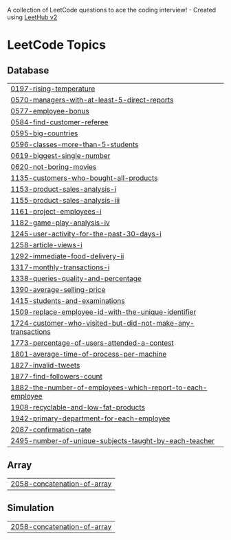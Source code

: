 A collection of LeetCode questions to ace the coding interview! - Created using [LeetHub v2](https://github.com/arunbhardwaj/LeetHub-2.0)
<!---LeetCode Topics Start-->
# LeetCode Topics
## Database
|  |
| ------- |
| [0197-rising-temperature](https://github.com/niru17/LeetCode/tree/master/0197-rising-temperature) |
| [0570-managers-with-at-least-5-direct-reports](https://github.com/niru17/LeetCode/tree/master/0570-managers-with-at-least-5-direct-reports) |
| [0577-employee-bonus](https://github.com/niru17/LeetCode/tree/master/0577-employee-bonus) |
| [0584-find-customer-referee](https://github.com/niru17/LeetCode/tree/master/0584-find-customer-referee) |
| [0595-big-countries](https://github.com/niru17/LeetCode/tree/master/0595-big-countries) |
| [0596-classes-more-than-5-students](https://github.com/niru17/LeetCode/tree/master/0596-classes-more-than-5-students) |
| [0619-biggest-single-number](https://github.com/niru17/LeetCode/tree/master/0619-biggest-single-number) |
| [0620-not-boring-movies](https://github.com/niru17/LeetCode/tree/master/0620-not-boring-movies) |
| [1135-customers-who-bought-all-products](https://github.com/niru17/LeetCode/tree/master/1135-customers-who-bought-all-products) |
| [1153-product-sales-analysis-i](https://github.com/niru17/LeetCode/tree/master/1153-product-sales-analysis-i) |
| [1155-product-sales-analysis-iii](https://github.com/niru17/LeetCode/tree/master/1155-product-sales-analysis-iii) |
| [1161-project-employees-i](https://github.com/niru17/LeetCode/tree/master/1161-project-employees-i) |
| [1182-game-play-analysis-iv](https://github.com/niru17/LeetCode/tree/master/1182-game-play-analysis-iv) |
| [1245-user-activity-for-the-past-30-days-i](https://github.com/niru17/LeetCode/tree/master/1245-user-activity-for-the-past-30-days-i) |
| [1258-article-views-i](https://github.com/niru17/LeetCode/tree/master/1258-article-views-i) |
| [1292-immediate-food-delivery-ii](https://github.com/niru17/LeetCode/tree/master/1292-immediate-food-delivery-ii) |
| [1317-monthly-transactions-i](https://github.com/niru17/LeetCode/tree/master/1317-monthly-transactions-i) |
| [1338-queries-quality-and-percentage](https://github.com/niru17/LeetCode/tree/master/1338-queries-quality-and-percentage) |
| [1390-average-selling-price](https://github.com/niru17/LeetCode/tree/master/1390-average-selling-price) |
| [1415-students-and-examinations](https://github.com/niru17/LeetCode/tree/master/1415-students-and-examinations) |
| [1509-replace-employee-id-with-the-unique-identifier](https://github.com/niru17/LeetCode/tree/master/1509-replace-employee-id-with-the-unique-identifier) |
| [1724-customer-who-visited-but-did-not-make-any-transactions](https://github.com/niru17/LeetCode/tree/master/1724-customer-who-visited-but-did-not-make-any-transactions) |
| [1773-percentage-of-users-attended-a-contest](https://github.com/niru17/LeetCode/tree/master/1773-percentage-of-users-attended-a-contest) |
| [1801-average-time-of-process-per-machine](https://github.com/niru17/LeetCode/tree/master/1801-average-time-of-process-per-machine) |
| [1827-invalid-tweets](https://github.com/niru17/LeetCode/tree/master/1827-invalid-tweets) |
| [1877-find-followers-count](https://github.com/niru17/LeetCode/tree/master/1877-find-followers-count) |
| [1882-the-number-of-employees-which-report-to-each-employee](https://github.com/niru17/LeetCode/tree/master/1882-the-number-of-employees-which-report-to-each-employee) |
| [1908-recyclable-and-low-fat-products](https://github.com/niru17/LeetCode/tree/master/1908-recyclable-and-low-fat-products) |
| [1942-primary-department-for-each-employee](https://github.com/niru17/LeetCode/tree/master/1942-primary-department-for-each-employee) |
| [2087-confirmation-rate](https://github.com/niru17/LeetCode/tree/master/2087-confirmation-rate) |
| [2495-number-of-unique-subjects-taught-by-each-teacher](https://github.com/niru17/LeetCode/tree/master/2495-number-of-unique-subjects-taught-by-each-teacher) |
## Array
|  |
| ------- |
| [2058-concatenation-of-array](https://github.com/niru17/LeetCode/tree/master/2058-concatenation-of-array) |
## Simulation
|  |
| ------- |
| [2058-concatenation-of-array](https://github.com/niru17/LeetCode/tree/master/2058-concatenation-of-array) |
<!---LeetCode Topics End-->